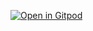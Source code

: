 [![Open in Gitpod](https://gitpod.io/button/open-in-gitpod.svg)](https://gitpod.io/#https://github.com/tele-studio/tele-make/)
